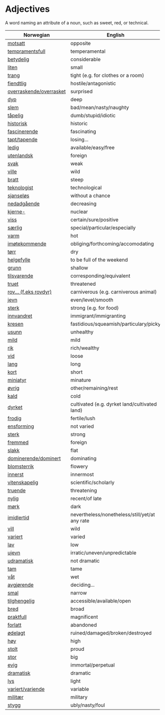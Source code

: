 # Adjectives

A word naming an attribute of a noun, such as sweet, red, or technical.

| Norwegian | English |
| --- | --- |
| [motsatt](https://www.ordnett.no/search?language=no&phrase=motsatt) | opposite |
| [tempramentsfull](https://www.ordnett.no/search?language=no&phrase=tempramentsfull) | temperamental |
| [betydelig](https://www.ordnett.no/search?language=no&phrase=betydelig) | considerable |
| [liten](https://www.ordnett.no/search?language=no&phrase=liten) | small |
| [trang](https://www.ordnett.no/search?language=no&phrase=trang) | tight (e.g. for clothes or a room) |
| [fiendtlig](https://www.ordnett.no/search?language=no&phrase=fiendtlig) | hostile/antagonistic |
| [overraskende/overrasket](https://www.ordnett.no/search?language=no&phrase=overraskende/overrasket) | surprised |
| [dyp](https://www.ordnett.no/search?language=no&phrase=dyp) | deep |
| [slem](https://www.ordnett.no/search?language=no&phrase=slem) | bad/mean/nasty/naughty |
| [tåpelig](https://www.ordnett.no/search?language=no&phrase=tåpelig) | dumb/stupid/idiotic |
| [historisk](https://www.ordnett.no/search?language=no&phrase=historisk) | historic |
| [fascinerende](https://www.ordnett.no/search?language=no&phrase=fascinerende) | fascinating |
| [tapt/tapende](https://www.ordnett.no/search?language=no&phrase=tapt/tapende) | losing... |
| [ledig](https://www.ordnett.no/search?language=no&phrase=ledig) | available/easy/free |
| [utenlandsk](https://www.ordnett.no/search?language=no&phrase=utenlandsk) | foreign |
| [svak](https://www.ordnett.no/search?language=no&phrase=svak) | weak |
| [ville](https://www.ordnett.no/search?language=no&phrase=ville) | wild |
| [bratt](https://www.ordnett.no/search?language=no&phrase=bratt) | steep |
| [teknologist](https://www.ordnett.no/search?language=no&phrase=teknologist) | technological |
| [sjanseløs](https://www.ordnett.no/search?language=no&phrase=sjanseløs) | without a chance |
| [nedadgående](https://www.ordnett.no/search?language=no&phrase=nedadgående) | decreasing |
| [kjerne-](https://www.ordnett.no/search?language=no&phrase=kjerne-) | nuclear |
| [viss](https://www.ordnett.no/search?language=no&phrase=viss) | certain/sure/positive |
| [særlig](https://www.ordnett.no/search?language=no&phrase=særlig) | special/particular/especially |
| [varm](https://www.ordnett.no/search?language=no&phrase=varm) | hot |
| [imøtekommende](https://www.ordnett.no/search?language=no&phrase=imøtekommende) | obliging/forthcoming/accomodating |
| [tørr](https://www.ordnett.no/search?language=no&phrase=tørr) | dry |
| [helgefylle](https://www.ordnett.no/search?language=no&phrase=helgefylle) | to be full of the weekend |
| [grunn](https://www.ordnett.no/search?language=no&phrase=grunn) | shallow |
| [tilsvarende](https://www.ordnett.no/search?language=no&phrase=tilsvarende) | corresponding/equivalent |
| [truet](https://www.ordnett.no/search?language=no&phrase=truet) | threatened |
| [rov... (f.eks rovdyr)](https://www.ordnett.no/search?language=no&phrase=rov...%20(f.eks%20rovdyr)) | carniverous (e.g. carniverous animal) |
| [jevn](https://www.ordnett.no/search?language=no&phrase=jevn) | even/level/smooth |
| [sterk](https://www.ordnett.no/search?language=no&phrase=sterk) | strong (e.g. for food) |
| [innvandret](https://www.ordnett.no/search?language=no&phrase=innvandret) | immigrant/immigranting |
| [kresen](https://www.ordnett.no/search?language=no&phrase=kresen) | fastidious/squeamish/particulary/picky |
| [usunn](https://www.ordnett.no/search?language=no&phrase=usunn) | unhealthy |
| [mild](https://www.ordnett.no/search?language=no&phrase=mild) | mild |
| [rik](https://www.ordnett.no/search?language=no&phrase=rik) | rich/wealthy |
| [vid](https://www.ordnett.no/search?language=no&phrase=vid) | loose |
| [lang](https://www.ordnett.no/search?language=no&phrase=lang) | long |
| [kort](https://www.ordnett.no/search?language=no&phrase=kort) | short |
| [miniatyr](https://www.ordnett.no/search?language=no&phrase=miniatyr) | minature |
| [øvrig](https://www.ordnett.no/search?language=no&phrase=øvrig) | other/remaining/rest |
| [kald](https://www.ordnett.no/search?language=no&phrase=kald) | cold |
| [dyrket](https://www.ordnett.no/search?language=no&phrase=dyrket) | cultivated (e.g. dyrket land/cultivated land) |
| [frodig](https://www.ordnett.no/search?language=no&phrase=frodig) | fertile/lush |
| [ensforming](https://www.ordnett.no/search?language=no&phrase=ensforming) | not varied |
| [sterk](https://www.ordnett.no/search?language=no&phrase=sterk) | strong |
| [fremmed](https://www.ordnett.no/search?language=no&phrase=fremmed) | foreign |
| [slakk](https://www.ordnett.no/search?language=no&phrase=slakk) | flat |
| [dominerende/dominert](https://www.ordnett.no/search?language=no&phrase=dominerende/dominert) | dominating |
| [blomsterrik](https://www.ordnett.no/search?language=no&phrase=blomsterrik) | flowery |
| [innerst](https://www.ordnett.no/search?language=no&phrase=innerst) | innermost |
| [vitenskapelig](https://www.ordnett.no/search?language=no&phrase=vitenskapelig) | scientific/scholarly |
| [truende](https://www.ordnett.no/search?language=no&phrase=truende) | threatening |
| [nylig](https://www.ordnett.no/search?language=no&phrase=nylig) | recent/of late |
| [mørk](https://www.ordnett.no/search?language=no&phrase=mørk) | dark |
| [imidlertid](https://www.ordnett.no/search?language=no&phrase=imidlertid) | nevertheless/nonetheless/still/yet/at any rate |
| [vill](https://www.ordnett.no/search?language=no&phrase=vill) | wild |
| [variert](https://www.ordnett.no/search?language=no&phrase=variert) | varied |
| [lav](https://www.ordnett.no/search?language=no&phrase=lav) | low |
| [ujevn](https://www.ordnett.no/search?language=no&phrase=ujevn) | irratic/uneven/unpredictable |
| [udramatisk](https://www.ordnett.no/search?language=no&phrase=udramatisk) | not dramatic |
| [tam](https://www.ordnett.no/search?language=no&phrase=tam) | tame |
| [våt](https://www.ordnett.no/search?language=no&phrase=våt) | wet |
| [avgjørende](https://www.ordnett.no/search?language=no&phrase=avgjørende) | deciding... |
| [smal](https://www.ordnett.no/search?language=no&phrase=smal) | narrow |
| [tilghengelig](https://www.ordnett.no/search?language=no&phrase=tilghengelig) | accessible/available/open |
| [bred](https://www.ordnett.no/search?language=no&phrase=bred) | broad |
| [praktfull](https://www.ordnett.no/search?language=no&phrase=praktfull) | magnificent |
| [forlatt](https://www.ordnett.no/search?language=no&phrase=forlatt) | abandoned |
| [ødelagt](https://www.ordnett.no/search?language=no&phrase=ødelagt) | ruined/damaged/broken/destroyed |
| [høy](https://www.ordnett.no/search?language=no&phrase=høy) | high |
| [stolt](https://www.ordnett.no/search?language=no&phrase=stolt) | proud |
| [stor](https://www.ordnett.no/search?language=no&phrase=stor) | big |
| [evig](https://www.ordnett.no/search?language=no&phrase=evig) | immortal/perpetual |
| [dramatisk](https://www.ordnett.no/search?language=no&phrase=dramatisk) | dramatic |
| [lys](https://www.ordnett.no/search?language=no&phrase=lys) | light |
| [variert/variende](https://www.ordnett.no/search?language=no&phrase=variert/variende) | variable |
| [militær](https://www.ordnett.no/search?language=no&phrase=militær) | military |
| [stygg](https://www.ordnett.no/search?language=no&phrase=stygg) | ubly/nasty/foul |

